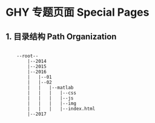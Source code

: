 # GHY 专题页面 Special Pages

## 1. 目录结构 Path Organization

```

    --root--
        |--2014
        |--2015
        |--2016
        |   |--01
        |   |--02
        |   |   |--matlab
        |   |   |   |--css
        |   |   |   |--js
        |   |   |   |--img
        |   |   |   |--index.html
        |--2017

```